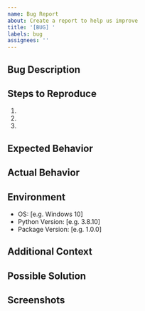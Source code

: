 ```yaml
---
name: Bug Report
about: Create a report to help us improve
title: '[BUG] '
labels: bug
assignees: ''
---
```


## Bug Description
<!-- A clear and concise description of the bug -->

## Steps to Reproduce
1. 
2. 
3. 

## Expected Behavior
<!-- What you expected to happen -->

## Actual Behavior
<!-- What actually happened -->

## Environment
- OS: [e.g. Windows 10]
- Python Version: [e.g. 3.8.10]
- Package Version: [e.g. 1.0.0]

## Additional Context
<!-- Add any other context about the problem here -->

## Possible Solution
<!-- If you have suggestions on how to fix the bug -->

## Screenshots
<!-- If applicable, add screenshots to help explain your problem -->
